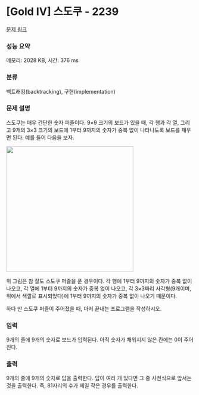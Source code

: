 # [Gold IV] 스도쿠 - 2239 

[문제 링크](https://www.acmicpc.net/problem/2239) 

### 성능 요약

메모리: 2028 KB, 시간: 376 ms

### 분류

백트래킹(backtracking), 구현(implementation)

### 문제 설명

<p>스도쿠는 매우 간단한 숫자 퍼즐이다. 9×9 크기의 보드가 있을 때, 각 행과 각 열, 그리고 9개의 3×3 크기의 보드에 1부터 9까지의 숫자가 중복 없이 나타나도록 보드를 채우면 된다. 예를 들어 다음을 보자.</p>

<p><img alt="" height="337" src="" width="341"></p>

<p>위 그림은 참 잘도 스도쿠 퍼즐을 푼 경우이다. 각 행에 1부터 9까지의 숫자가 중복 없이 나오고, 각 열에 1부터 9까지의 숫자가 중복 없이 나오고, 각 3×3짜리 사각형(9개이며, 위에서 색깔로 표시되었다)에 1부터 9까지의 숫자가 중복 없이 나오기 때문이다.</p>

<p>하다 만 스도쿠 퍼즐이 주어졌을 때, 마저 끝내는 프로그램을 작성하시오.</p>

### 입력 

 <p>9개의 줄에 9개의 숫자로 보드가 입력된다. 아직 숫자가 채워지지 않은 칸에는 0이 주어진다.</p>

### 출력 

 <p>9개의 줄에 9개의 숫자로 답을 출력한다. 답이 여러 개 있다면 그 중 사전식으로 앞서는 것을 출력한다. 즉, 81자리의 수가 제일 작은 경우를 출력한다.</p>


